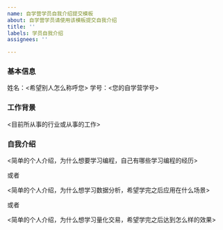 ```yaml
---
name: 自学营学员自我介绍提交模板
about: 自学营学员请使用该模板提交自我介绍
title: ''
labels: 学员自我介绍
assignees: ''

---
```


### 基本信息
姓名：<希望别人怎么称呼您>
学号：<您的自学营学号>

### 工作背景
<目前所从事的行业或从事的工作>

### 自我介绍
<简单的个人介绍，为什么想要学习编程，自己有哪些学习编程的经历>

或者

<简单的个人介绍，为什么想学习数据分析，希望学完之后应用在什么场景>

或者

<简单的个人介绍，为什么想学习量化交易，希望学完之后达到怎么样的效果>